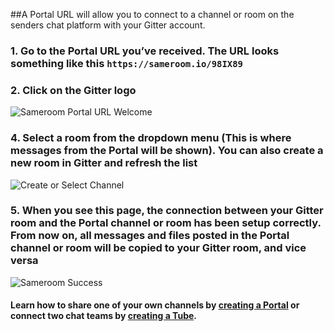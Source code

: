 ##A Portal URL will allow you to connect to a channel or room on the senders chat platform with your Gitter account. 

### 1. Go to the Portal URL you’ve received. The URL looks something like this `https://sameroom.io/98IX89`

### 2. Click on the Gitter logo
![Sameroom Portal URL Welcome](https://in.kato.im/ef302cfe12c9947cab6e780de8649f67958387d7108a4fee2d2ac0b1541d95/Sameroom-Select-Platform-_0003_Gitter.png)

### 4. Select a room from the dropdown menu (This is where messages from the Portal will be shown). You can also create a new room in Gitter and refresh the list
![Create or Select Channel](https://in.kato.im/f3e2a5d2c14da062602e45bc1cf2b495b672087398f28d09162ded75ff6a848b/Sameroom%20Join%20Portal%20Select%20Room%20ALL.png)

### 5. When you see this page, the connection between your Gitter room and the Portal channel or room has been setup correctly. From now on, all messages and files posted in the Portal channel or room will be copied to your Gitter room, and vice versa
![Sameroom Success](https://in.kato.im/bc1ac42c1d1d5632a436e92b5b3603422261f99a64c602007a895ecd38973336/Sameroom%20Join%20Portal%20Success%20copy.png)

#### Learn how to share one of your own channels by [creating a Portal](/getting-started/en/portal/slack) or connect two chat teams by [creating a Tube](/getting-started/en/tube/slack).
